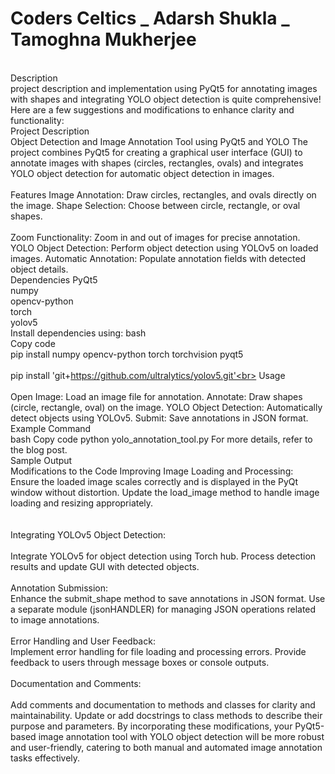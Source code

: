 # Coders Celtics _ Adarsh Shukla _ Tamoghna Mukherjee
<br> Description <br>
 project description and implementation using PyQt5 for annotating images with shapes and integrating YOLO object detection is quite comprehensive! Here are a few suggestions and modifications to enhance clarity and functionality:
<br>
Project Description
<br>
Object Detection and Image Annotation Tool using PyQt5 and YOLO
The project combines PyQt5 for creating a graphical user interface (GUI) to annotate images with shapes (circles, rectangles, ovals) and integrates YOLO object detection for automatic object detection in images.<br>
<br>
Features
Image Annotation: Draw circles, rectangles, and ovals directly on the image.
Shape Selection: Choose between circle, rectangle, or oval shapes.<br><br>
Zoom Functionality: Zoom in and out of images for precise annotation.
YOLO Object Detection: Perform object detection using YOLOv5 on loaded images.
Automatic Annotation: Populate annotation fields with detected object details.<br>
Dependencies
PyQt5<br>
numpy<br>
opencv-python<br>
torch<br>
yolov5 <br>
Install dependencies using:
bash<br>
Copy code<br>
pip install numpy opencv-python torch torchvision pyqt5<br><br>
pip install 'git+https://github.com/ultralytics/yolov5.git'<br>
Usage<br><br>
Open Image: Load an image file for annotation.
Annotate: Draw shapes (circle, rectangle, oval) on the image.
YOLO Object Detection: Automatically detect objects using YOLOv5.
Submit: Save annotations in JSON format.<br>
Example Command<br>
bash
Copy code
python yolo_annotation_tool.py
For more details, refer to the blog post.
<br>
Sample Output
<br>
Modifications to the Code
Improving Image Loading and Processing:
<br>
Ensure the loaded image scales correctly and is displayed in the PyQt window without distortion.
Update the load_image method to handle image loading and resizing appropriately.<br><br>
<br>Integrating YOLOv5 Object Detection:<br>
<br>
Integrate YOLOv5 for object detection using Torch hub.
Process detection results and update GUI with detected objects.<br><br>
Annotation Submission:
<br>
Enhance the submit_shape method to save annotations in JSON format.
Use a separate module (jsonHANDLER) for managing JSON operations related to image annotations.<br>
<br>
Error Handling and User Feedback:
<br>
Implement error handling for file loading and processing errors.
Provide feedback to users through message boxes or console outputs.<br>
<br>
Documentation and Comments:<br>
<br>
Add comments and documentation to methods and classes for clarity and maintainability.
Update or add docstrings to class methods to describe their purpose and parameters.
By incorporating these modifications, your PyQt5-based image annotation tool with YOLO object detection will be more robust and user-friendly, catering to both manual and automated image annotation tasks effectively.
